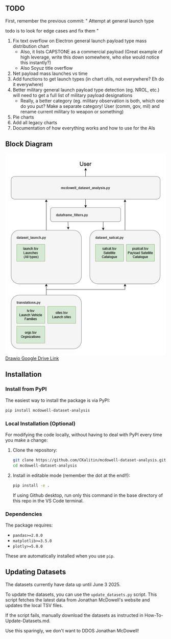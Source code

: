 ## TODO

First, remember the previous commit:
"
Attempt at general launch type

todo is to look for edge cases and fix them
"

1. Fix text overflow on Electron general launch payload type mass distribution chart
   - Also, it lists CAPSTONE as a commercial payload (Great example of high leverage, write this down somewhere, who else would notice this instantly?)
   - Also Soyuz title overflow
1. Net payload mass launches vs time
2. Add functions to get launch types (in chart utils, not everywhere? Eh do it everywhere)
2. Better military general launch payload type detection (eg. NROL, etc.) will need to get a full list of military payload designations
   - Really, a better category (eg. military observation is both, which one do you put? Make a separate category! User (comm, gov, mil) and rename current military to weapon or something)
3. Pie charts
4. Add all legacy charts
5. Documentation of how everything works and how to use for the AIs

## Block Diagram

![Code Block Diagram](https://github.com/CKalitin/mcdowell-dataset-analysis/blob/main/docs/block-diagram.png)  
[Drawio Google Drive Link](https://drive.google.com/file/d/1IRLoI8Vcy9faPdhrrpZJAQ3iU27p1e-x/view?usp=sharing)

## Installation

### Install from PyPI
The easiest way to install the package is via PyPI:
```bash
pip install mcdowell-dataset-analysis
```

### Local Installation (Optional)
For modifying the code locally, without having to deal with PyPI every time you make a change:
1. Clone the repository:
   ```bash
   git clone https://github.com/CKalitin/mcdowell-dataset-analysis.git
   cd mcdowell-dataset-analysis
   ```
2. Install in editable mode (remember the dot at the end!!):
   ```bash
   pip install -e .
   ```
   If using Github desktop, run only this command in the base directory of this repo in the VS Code terminal.


### Dependencies
The package requires:
- `pandas>=2.0.0`
- `matplotlib>=3.5.0`
- `plotly>=5.0.0`

These are automatically installed when you use `pip`.

## Updating Datasets

The datasets currently have data up until June 3 2025.

To update the datasets, you can use the `update_datasets.py` script. This script fetches the latest data from Jonathan McDowell's website and updates the local TSV files.

If the script fails, manually download the datasets as instructed in How-To-Update-Datasets.md.

Use this sparingly, we don't want to DDOS Jonathan McDowell!
